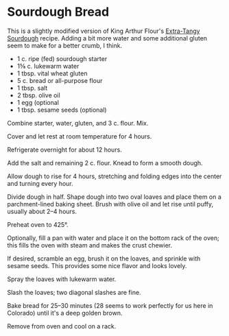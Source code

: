 # Sourdough Bread

This is a slightly modified version of King Arthur Flour's [Extra-Tangy
Sourdough][] recipe. Adding a bit more water and some additional gluten seem to
make for a better crumb, I think.

[Extra-Tangy Sourdough]: https://www.kingarthurflour.com/recipes/extra-tangy-sourdough-bread-recipe

- 1 c. ripe (fed) sourdough starter
- 1⅝ c. lukewarm water
- 1 tbsp. vital wheat gluten
- 5 c. bread or all-purpose flour
- 1 tbsp. salt
- 2 tbsp. olive oil
- 1 egg (optional
- 1 tbsp. sesame seeds (optional)

Combine starter, water, gluten, and 3 c. flour. Mix.

Cover and let rest at room temperature for 4 hours.

Refrigerate overnight for about 12 hours.

Add the salt and remaining 2 c. flour. Knead to form a smooth dough.

Allow dough to rise for 4 hours, stretching and folding edges into the center
and turning every hour.

Divide dough in half. Shape dough into two oval loaves and place them on a
parchment-lined baking sheet. Brush with olive oil and let rise until puffy,
usually about 2–4 hours.

Preheat oven to 425°.

Optionally, fill a pan with water and place it on the bottom rack of the oven;
this fills the oven with steam and makes the crust chewier.

If desired, scramble an egg, brush it on the loaves, and sprinkle with sesame
seeds. This provides some nice flavor and looks lovely.

Spray the loaves with lukewarm water.

Slash the loaves; two diagonal slashes are fine.

Bake bread for 25–30 minutes (28 seems to work perfectly for us here in
Colorado) until it's a deep golden brown.

Remove from oven and cool on a rack.
